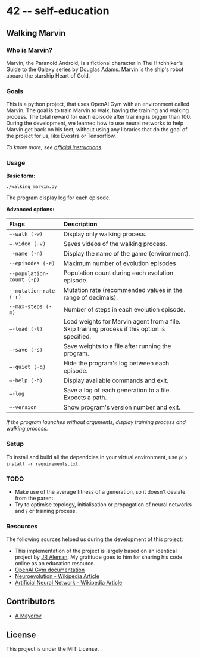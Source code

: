 # 42 -- self-education

## Walking Marvin

### Who is Marvin?

Marvin, the Paranoid Android, is a fictional character in
The Hitchhiker's Guide to the Galaxy series by Douglas Adams.
Marvin is the ship's robot aboard the starship Heart of Gold.

### Goals

This is a python project, that uses OpenAI Gym with an environment called Marvin.
The goal is to train Marvin to walk, having the training and walking process.
The total reward for each episode after training is bigger than 100. During the
development, we learned how to use neural networks to help Marvin
get back on his feet, without using any libraries that do the goal of the
project for us, like Evostra or Tensorflow.

*To know more, see [official instructions](resources/walking-marvin.pdf).*

### Usage

**Basic form:**

`./walking_marvin.py`

The program display log for each episode.

**Advanced options:**

| Flags               | Description                                                                                   |
| :----------------------- |:--------------------------------------------------------------------------------------------- |
| `–-walk (-w)`       | Display only walking process.                                                                 |
| `–-video (-v)`      | Saves videos of the walking process.                                                          |
| `–-name (-n)`       | Display the name of the game (environment).                                                   |
| `--episodes (-e)` | Maximum number of evolution episodes                                                     |
| `--population-count (-p)` | Population count during each evolution episode.                                              |
| `--mutation-rate (-r)`       | Mutation rate (recommended values in the range of decimals).                                  |
| `--max-steps (-m)`   | Number of steps in each evolution episode.                                               |
| `–-load (-l)`       | Load weights for Marvin agent from a file. Skip training process if this option is specified. |
| `–-save (-s)`       | Save weights to a file after running the program.                                             |
| `–-quiet (-q)`      | Hide the program's log between each episode.                                                  |
| `–-help (-h)`       | Display available commands and exit.                                                          |
| `–-log`             | Save a log of each generation to a file. Expects a path.                                      |
| `–-version`         | Show program's version number and exit.                                                       |

*If the program launches without arguments, display training process and walking
process.*

### Setup

To install and build all the dependcies in your virtual environment, use
`pip install -r requirements.txt`.

### TODO

* Make use of the average fitness of a generation, so it doesn't deviate from the parent.
* Try to optimise topology, initialisation or propagation of neural networks and / or training process.

### Resources

The following sources helped us during the development of this project:

* This implementation of the project is largely based on an identical project by [JR Aleman](github.com/jraleman/42_Walking_Marvin). My gratitude goes to him for sharing his code online as an education resource.
* [OpenAI Gym documentation](https://gym.openai.com/docs)
* [Neuroevolution - Wikipedia Article](https://en.wikipedia.org/wiki/Neuroevolution)
* [Artificial Neural Network - Wikipedia Article](https://en.wikipedia.org/wiki/Artificial_neural_network)

## Contributors

* [A Mayorov](https://github.com/almayor/)

## License

This project is under the MIT License.
